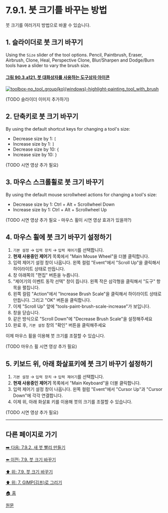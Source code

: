 # 7.9.1. 붓 크기를 바꾸는 방법
붓 크기를 여러가지 방법으로 바꿀 수 있습니다.

## 1. 슬라이더로 붓 크기 바꾸기

Using the `Size` slider of the tool options. Pencil, Paintbrush, Eraser, Airbrush, Clone, Heal, Perspective Clone, Blur/Sharpen and Dodge/Burn tools have a slider to vary the brush size.

#### [그림 90.3.a121. 붓 대화상자를 사용하는 도구상자 아이콘](https://wonder13662.github.io/gimp/2.10.36_ko/90-03-00-toolbox.html#%EA%B7%B8%EB%A6%BC-903a121-%EB%B6%93-%EB%8C%80%ED%99%94%EC%83%81%EC%9E%90%EB%A5%BC-%EC%82%AC%EC%9A%A9%ED%95%98%EB%8A%94-%EB%8F%84%EA%B5%AC%EC%83%81%EC%9E%90-%EC%95%84%EC%9D%B4%EC%BD%98)
[![toolbox-no_tool_group(ko)(windows)-highlight-painting_tool_with_brush](https://github.com/wonder13662/gimp/assets/15767104/3d227356-1a44-4a9b-95be-7912d864e348)](https://wonder13662.github.io/gimp/2.10.36_ko/90-03-00-toolbox.html#%EA%B7%B8%EB%A6%BC-903a121-%EB%B6%93-%EB%8C%80%ED%99%94%EC%83%81%EC%9E%90%EB%A5%BC-%EC%82%AC%EC%9A%A9%ED%95%98%EB%8A%94-%EB%8F%84%EA%B5%AC%EC%83%81%EC%9E%90-%EC%95%84%EC%9D%B4%EC%BD%98)

(TODO 슬라이더 이미지 추가하기)

## 2. 단축키로 붓 크기 바꾸기

By using the default shortcut keys for changing a tool's size:
- Decrease size by 1: `[`
- Increase size by 1: `]`
- Decrease size by 10: `{`
- Increase size by 10: `}`

(TODO 시연 영상 추가 필요)

## 3. 마우스 스크롤휠로 붓 크기 바꾸기

By using the default mouse scrollwheel actions for changing a tool's size:
- Decrease size by 1: Ctrl + Alt + Scrollwheel Down
- Increase size by 1: Ctrl + Alt + Scrollwheel Up

(TODO 시연 영상 추가 필요 - 마우스 휠이 시연 영상 효과가 있을까?)

## 4. 마우스 휠에 붓 크기 바꾸기 설정하기

1. `기본 설정` → `입력 장치` → `입력 제어기`를 선택합니다.
2. **현재 사용중인 제어기** 목록에서 "Main Mouse Wheel"을 더블 클릭합니다.
3. 입력 제어기 설정 창이 나옵니다. 왼쪽 컬럼 "Event"에서 "Scroll Up"을 클릭해서 하이라이트 상태로 만듭니다.
4. 창 아래쪽의 "편집" 버튼을 누릅니다.
5. "제어기의 이벤트 동작 선텍" 창이 뜹니다. 왼쪽 작은 삼각형을 클릭해서 "도구" 항목을 펼칩니다.
6. 왼쪽 컬럼 "Action"에서 "Increase Brush Scale"을 클릭해서 하이라이트 상태로 만듭니다. 그리고 "OK" 버튼을 클릭합니다.
7. 이제 "Scroll Up" 앞에 "tools-paint-brush-scale-increase"가 보입니다.
8. 창을 닫습니다.
9. 같은 방식으로 "Scroll Down"에 "Decrease Brush Scale"을 설정해주세요
10. 완료 후, `기본 설정` 창의 "확인" 버튼을 클릭해주세요

이제 마우스 휠을 이용해 붓 크기를 조절할 수 있습니다. 

(TODO 마우스 휠 시연 영상 추가 필요)

## 5. 키보드 위, 아래 화살표키에 붓 크기 바꾸기 설정하기

1. `기본 설정` → `입력 장치` → `입력 제어기`를 선택합니다.
2. **현재 사용중인 제어기** 목록에서 "Main Keyboard"을 더블 클릭합니다.
3. 입력 제어기 설정 창이 나옵니다. 왼쪽 컬럼 "Event"에서 "Cursor Up"과 "Cursor Down"에 각각 연결합니다.
4. 이제 위, 아래 화살표 키를 이용해 붓의 크기를 조절할 수 있습니다.

(TODO 시연 영상 추가 필요)

***

## 다른 페이지로 가기
[➡️ 다음: 7.9.2. 새 붓 빨리 만들기](./07-09-02-creating-a-brush-quickly.md)

[⬅️ 이전: 7.9. 붓 크기 바꾸기](./07-09-00-changing-brush-size.md)

[⬆️ 위: 7.9. 붓 크기 바꾸기](./07-09-00-changing-brush-size.md)

[⬆️ 위: 7. GIMP(김프)로 그리기](./07-00-painting-with-gimp.md)

[🏠 홈](./00-home.md)

[원문](https://docs.gimp.org/2.10/ko/gimp-using-variable-size-brush.html#gimp-using-variable-size-brush-varying)